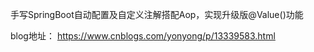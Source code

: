 手写SpringBoot自动配置及自定义注解搭配Aop，实现升级版@Value()功能

blog地址： https://www.cnblogs.com/yonyong/p/13339583.html
